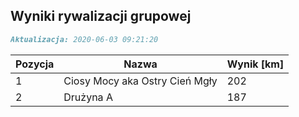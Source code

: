 ## Wyniki rywalizacji grupowej

```markdown
Aktualizacja: 2020-06-03 09:21:20
```

Pozycja | Nazwa | Wynik [km] |
------------ | -------------  | -------------
 1 |Ciosy Mocy aka Ostry Cień Mgły | 202 
 2 |Drużyna A | 187